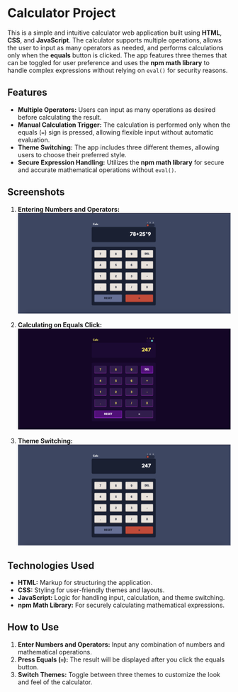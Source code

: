 # Calculator Project

This is a simple and intuitive calculator web application built using **HTML**, **CSS**, and **JavaScript**. The calculator supports multiple operations, allows the user to input as many operators as needed, and performs calculations only when the **equals** button is clicked. The app features three themes that can be toggled for user preference and uses the **npm math library** to handle complex expressions without relying on `eval()` for security reasons.

## Features
- **Multiple Operators:** Users can input as many operations as desired before calculating the result.
- **Manual Calculation Trigger:** The calculation is performed only when the equals (`=`) sign is pressed, allowing flexible input without automatic evaluation.
- **Theme Switching:** The app includes three different themes, allowing users to choose their preferred style.
- **Secure Expression Handling:** Utilizes the **npm math library** for secure and accurate mathematical operations without `eval()`.

## Screenshots
1. **Entering Numbers and Operators:**
   ![Entering Numbers](/assets/Screenshot-1.png)

2. **Calculating on Equals Click:**
   ![Calculation on Equals](/assets/Screenshot-2.png)

3. **Theme Switching:**
   ![Theme Switching](/assets/Screenshot-3.png)

## Technologies Used
- **HTML:** Markup for structuring the application.
- **CSS:** Styling for user-friendly themes and layouts.
- **JavaScript:** Logic for handling input, calculation, and theme switching.
- **npm Math Library:** For securely calculating mathematical expressions.

## How to Use
1. **Enter Numbers and Operators:** Input any combination of numbers and mathematical operations.
2. **Press Equals (`=`):** The result will be displayed after you click the equals button.
3. **Switch Themes:** Toggle between three themes to customize the look and feel of the calculator.
